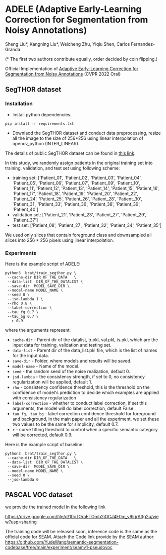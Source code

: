 # ADELE (Adaptive Early-Learning Correction for Segmentation from Noisy Annotations)


Sheng Liu*, Kangning Liu*, Weicheng Zhu, Yiqiu Shen, Carlos Fernandez-Granda

(* The first two authors contribute equally, order decided by coin flipping.)




Official Implementation of [Adaptive Early-Learning Correction for Segmentation from Noisy Annotations](https://arxiv.org/abs/2110.03740) (CVPR 2022 Oral)


## SegTHOR dataset

### Installation

- Install python dependencies.
```
pip install -r requirements.txt
```
- Downlaod the SegTHOR dataset and conduct data preprocessing, resize all the image to the size of 256*256 using linear interpolation of opencv_python (INTER_LINEAR). 

The details of public SegTHOR dataset can be found in [this link](https://competitions.codalab.org/competitions/21145).

In this study, we randomly assign patients in the original training set into training, validation, and test set using following scheme:

- training set: ['Patient_01', 'Patient_02', 'Patient_03', 'Patient_04',
       'Patient_05', 'Patient_06', 'Patient_07', 'Patient_09',
       'Patient_10', 'Patient_11', 'Patient_12', 'Patient_13',
       'Patient_14', 'Patient_15', 'Patient_16', 'Patient_17',
       'Patient_18', 'Patient_19', 'Patient_20', 'Patient_22',
       'Patient_24', 'Patient_25', 'Patient_26', 'Patient_28',
       'Patient_30', 'Patient_31', 'Patient_33', 'Patient_36',
       'Patient_38', 'Patient_39', 'Patient_40']
- validation set: ['Patient_21', 'Patient_23', 'Patient_27', 'Patient_29',
       'Patient_37']
- test set: ['Patient_08', 'Patient_27', 'Patient_32', 'Patient_34',
       'Patient_35']
       
We used only slices that contain foreground class and downsampled all slices into 256 * 256 pixels using linear interpolation.

### Experiments
Here is the example script of ADELE:
```
python3  brat/train_segthor.py \
 --cache-dir DIR_OF_THE_DATA   \
 --data-list  DIR_OF_THE_DATALIST \
 --save-dir  MODEL_SAVE_DIR \
 --model-name MODEL_NAME \
 --seed 0 \
 --jsd-lambda 1 \
 --rho 0.8 \
 --label-correction \
 --tau_fg 0.7 \
 --tau_bg 0.7 \
 --r 0.9
```

where the arguments represent:
* `cache-dir` - Parent dir of the datalist, tr.pkl, val.pkl, ts.pkl, which are the input data for training, validation and testing set.
* `data-list` - Parent dir of the data_list.pkl file, which is the list of names for the input data.
* `save-dir` - Folder, where models and results will be saved.
* `model-name` - Name of the model.
* `seed` - the random seed of the noise realization, default 0.
* `jsd-lambda` - the consistency strength, if set to 0, no consistency regularization will be applied, default 1. 
* `rho` - consistency confidence threshold, this is the threshold on the confidence of model's prediction to decide which examples are applied with consistency regularization
* `label-correction` - whether to conduct label correction, if set this arguments, the model will do label correction, default False.
* `tau_fg, tau_bg` - label correction confidence threshold for foreground and background, in the main paper and all the experiment, we set these two values to be the same for simplicity, default 0.7. 
*  `r` - curve fitting threshold to control when a specific semantic category will be corrected, default 0.9. 



Here is the example script of baseline:
```
python3  brat/train_segthor.py \
 --cache-dir DIR_OF_THE_DATA   \
 --data-list  DIR_OF_THE_DATALIST \
 --save-dir  MODEL_SAVE_DIR \
 --model-name MODEL_NAME \
 --seed 0 \
 --jsd-lambda 0 
```



## PASCAL VOC dataset

we provide the trained model in the following link

https://drive.google.com/file/d/10cTOraETOmb2jOCJ4E0m_y9lrjrA3g2u/view?usp=sharing

The training code will be released soon, inference code is the same as the official code for SEAM. Attach the Code link provide by the SEAM author: https://github.com/YudeWang/semantic-segmentation-codebase/tree/main/experiment/seamv1-pseudovoc




